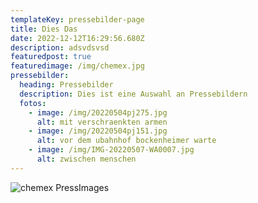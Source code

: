 ```yaml
---
templateKey: pressebilder-page
title: Dies Das
date: 2022-12-12T16:29:56.680Z
description: adsvdsvsd
featuredpost: true
featuredimage: /img/chemex.jpg
pressebilder:
  heading: Pressebilder
  description: Dies ist eine Auswahl an Pressebildern
  fotos:
    - image: /img/20220504pj275.jpg
      alt: mit verschraenkten armen
    - image: /img/20220504pj151.jpg
      alt: vor dem ubahnhof bockenheimer warte
    - image: /img/IMG-20220507-WA0007.jpg
      alt: zwischen menschen
---
```

![chemex](/img/chemex.jpg)
PressImages